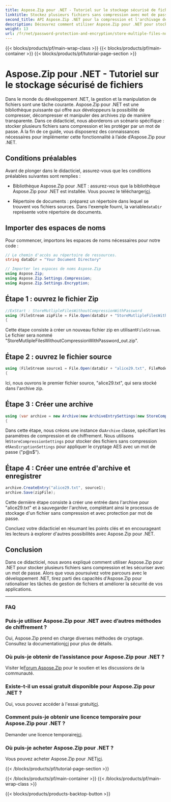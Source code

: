 ```yaml
---
title: Aspose.Zip pour .NET - Tutoriel sur le stockage sécurisé de fichiers
linktitle: Stockez plusieurs fichiers sans compression avec mot de passe
second_title: API Aspose.Zip .NET pour la compression et l'archivage de fichiers
description: Découvrez comment utiliser Aspose.Zip pour .NET pour stocker en toute sécurité plusieurs fichiers sans compression. Étapes simples pour la protection par mot de passe. Libérez la puissance de la gestion de fichiers !
weight: 13
url: /fr/net/password-protection-and-encryption/store-multiple-files-no-compression-password/
---
```


{{< blocks/products/pf/main-wrap-class >}}
{{< blocks/products/pf/main-container >}}
{{< blocks/products/pf/tutorial-page-section >}}

# Aspose.Zip pour .NET - Tutoriel sur le stockage sécurisé de fichiers


Dans le monde du développement .NET, la gestion et la manipulation de fichiers sont une tâche courante. Aspose.Zip pour .NET est une bibliothèque puissante qui offre aux développeurs la possibilité de compresser, décompresser et manipuler des archives zip de manière transparente. Dans ce didacticiel, nous aborderons un scénario spécifique : stocker plusieurs fichiers sans compression et les protéger par un mot de passe. À la fin de ce guide, vous disposerez des connaissances nécessaires pour implémenter cette fonctionnalité à l’aide d’Aspose.Zip pour .NET.

## Conditions préalables

Avant de plonger dans le didacticiel, assurez-vous que les conditions préalables suivantes sont remplies :

-  Bibliothèque Aspose.Zip pour .NET : assurez-vous que la bibliothèque Aspose.Zip pour .NET est installée. Vous pouvez le télécharger[ici](https://releases.aspose.com/zip/net/).

-  Répertoire de documents : préparez un répertoire dans lequel se trouvent vos fichiers sources. Dans l'exemple fourni, la variable`dataDir` représente votre répertoire de documents.

## Importer des espaces de noms

Pour commencer, importons les espaces de noms nécessaires pour notre code :

```csharp
// Le chemin d'accès au répertoire de ressources.
string dataDir = "Your Document Directory"

// Importer les espaces de noms Aspose.Zip
using Aspose.Zip;
using Aspose.Zip.Settings.Compression;
using Aspose.Zip.Settings.Encryption;
```

## Étape 1 : ouvrez le fichier Zip

```csharp
//ExStart : StoreMutlipleFilesWithoutCompressionWithPassword
using (FileStream zipFile = File.Open(dataDir + "StoreMutlipleFilesWithoutCompressionWithPassword_out.zip", FileMode.Create))
{
```

 Cette étape consiste à créer un nouveau fichier zip en utilisant`FileStream`. Le fichier sera nommé "StoreMutlipleFilesWithoutCompressionWithPassword_out.zip".

## Étape 2 : ouvrez le fichier source

```csharp
using (FileStream source1 = File.Open(dataDir + "alice29.txt", FileMode.Open, FileAccess.Read))
{
```

Ici, nous ouvrons le premier fichier source, "alice29.txt", qui sera stocké dans l'archive zip.

## Étape 3 : Créer une archive

```csharp
using (var archive = new Archive(new ArchiveEntrySettings(new StoreCompressionSettings(), new AesEcryptionSettings("p@s$", EncryptionMethod.AES256))))
{
```

 Dans cette étape, nous créons une instance du`Archive` classe, spécifiant les paramètres de compression et de chiffrement. Nous utilisons le`StoreCompressionSettings` pour stocker des fichiers sans compression et`AesEcryptionSettings` pour appliquer le cryptage AES avec un mot de passe ("p@s$").

## Étape 4 : Créer une entrée d'archive et enregistrer

```csharp
archive.CreateEntry("alice29.txt", source1);
archive.Save(zipFile);
```

Cette dernière étape consiste à créer une entrée dans l'archive pour "alice29.txt" et à sauvegarder l'archive, complétant ainsi le processus de stockage d'un fichier sans compression et avec protection par mot de passe.

Concluez votre didacticiel en résumant les points clés et en encourageant les lecteurs à explorer d'autres possibilités avec Aspose.Zip pour .NET.

## Conclusion

Dans ce didacticiel, nous avons expliqué comment utiliser Aspose.Zip pour .NET pour stocker plusieurs fichiers sans compression et les sécuriser avec un mot de passe. Alors que vous poursuivez votre parcours avec le développement .NET, tirez parti des capacités d'Aspose.Zip pour rationaliser les tâches de gestion de fichiers et améliorer la sécurité de vos applications.

---

### FAQ

### Puis-je utiliser Aspose.Zip pour .NET avec d’autres méthodes de chiffrement ?
 Oui, Aspose.Zip prend en charge diverses méthodes de cryptage. Consultez la documentation[ici](https://reference.aspose.com/zip/net/) pour plus de détails.

### Où puis-je obtenir de l’assistance pour Aspose.Zip pour .NET ?
 Visiter le[Forum Aspose.Zip](https://forum.aspose.com/c/zip/37) pour le soutien et les discussions de la communauté.

### Existe-t-il un essai gratuit disponible pour Aspose.Zip pour .NET ?
 Oui, vous pouvez accéder à l'essai gratuit[ici](https://releases.aspose.com/).

### Comment puis-je obtenir une licence temporaire pour Aspose.Zip pour .NET ?
 Demander une licence temporaire[ici](https://purchase.aspose.com/temporary-license/).

### Où puis-je acheter Aspose.Zip pour .NET ?
 Vous pouvez acheter Aspose.Zip pour .NET[ici](https://purchase.aspose.com/buy).

{{< /blocks/products/pf/tutorial-page-section >}}

{{< /blocks/products/pf/main-container >}}
{{< /blocks/products/pf/main-wrap-class >}}

{{< blocks/products/products-backtop-button >}}
